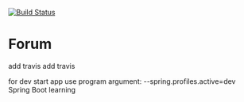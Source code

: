 [![Build Status](https://travis-ci.org/Sekator778/Forum.svg?branch=master)](https://travis-ci.org/Sekator778/Forum)

# Forum 
add travis
add travis

for dev start app use program argument: --spring.profiles.active=dev
<br/>
Spring Boot learning
